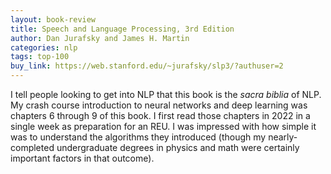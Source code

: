 ```yaml
---
layout: book-review
title: Speech and Language Processing, 3rd Edition
author: Dan Jurafsky and James H. Martin
categories: nlp
tags: top-100
buy_link: https://web.stanford.edu/~jurafsky/slp3/?authuser=2
---
```


I tell people looking to get into NLP that this book is the *sacra biblia* of NLP. My crash course introduction to neural networks and deep learning was chapters 6 through 9 of this book. I first read those chapters in 2022 in a single week as preparation for an REU. I was impressed with how simple it was to understand the algorithms they introduced (though my nearly-completed undergraduate degrees in physics and math were certainly important factors in that outcome).
